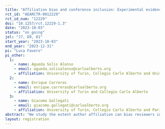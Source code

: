 ```yaml
---
title: "Affiliation bias and conference inclusion: Experimental evidence from early career researchers"
rct_id: "AEARCTR-0012229"
rct_id_num: "12229"
doi: "10.1257/rct.12229-1.3"
date: "2023-10-03"
status: "on_going"
jel: "J7, D9, D1"
start_year: "2023-10-03"
end_year: "2023-12-31"
pi: "Luca Favero"
pi_other:
  1:
    - name: Agueda Solis Alonso
    - email: agueda.solisalonso@carloalberto.org
    - affiliation: University of Turin, Collegio Carlo Alberto and University of Amsterdam
  2:
    - name: Enrique Carreras
    - email: enrique.carreras@carloalberto.org
    - affiliation: University of Turin and Collegio Carlo Alberto
  3:
    - name: Giacomo Gallegati
    - email: giacomo.gallegati@carloalberto.org
    - affiliation: University of Turin, Collegio Carlo Alberto and Paris 1 Panthéon-Sorbonne
abstract: "We study the extent author affiliation can bias reviewers in grading papers submitted to international conferences. We exploit a PhD Workshop in Economics arranged by local PhD candidates. Our objective is to investigate the extent to which author affiliation can introduce bias in the evaluation of research papers. Affiliation is often used as a signal to form beliefs about research quality (Blank 1991). We test whether signals can potentially be misinterpreted and exacerbate inequalities across researchers from differently ranked institutions. We will compare blind and non-blind assessments for each paper submitted to the conference. "
layout: registration
---
```


